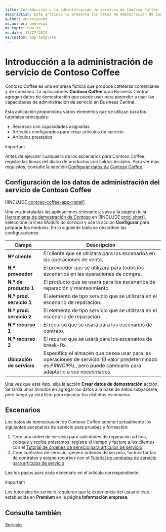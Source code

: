 ```yaml
---
title: Introducción a la administración de servicio de Contoso Coffee
description: Este artículo le presenta los datos de demostración de Consoso Coffee para gestión de servicio.
author: andreipanko
ms.author: andreipa
ms.topic: how-to
ms.date: 11/27/2023
ms.custom: bap-template
---
```


# Introducción a la administración de servicio de Contoso Coffee

Contoso Coffee es una empresa ficticia que produce cafeteras comerciales y de consumo. La aplicaciones **Contoso Coffee** para Business Central agregan datos de demostración que puede usar para aprender a usar las capacidades de administración de servicio en Business Central.

Esta aplicación proporciona varios elementos que se utilizan para los tutoriales principales:

- Recursos con capacidades asignadas
- Artículos configurados para crear artículos de servicio
- Artículos prestados

> [!IMPORTANT]
> Antes de ejecutar cualquiera de los escenarios para Contoso Coffee, registre las líneas del diario de productos con saldos iniciales. Para ver más requisitos, consulte la sección [Configurar datos de Contoso Coffee](#set-up-contoso-coffee-service-management-data).
>
> 
## Configuración de los datos de administración del servicio de Contoso Coffee

[!INCLUDE [contoso-coffee-app-install](../../includes/contoso-coffee-app-install.md)]

Una vez instaladas las aplicaciones relevantes, vaya a la página de la [Herramienta de demostración de Contoso](https://businesscentral.dynamics.com/?page=5194) en [!INCLUDE [prod_short](../../includes/prod_short.md)], seleccione la línea *Módulo de servicio* y use la acción **Configurar** para preparar los módulos. En la siguiente tabla se describen las configuraciones:  

|Campo  |Descripción  |
|---------|---------|
|**Nº cliente**  |El cliente que se utilizará para los escenarios en las operaciones de venta.|
|**N.º proveedor**  |El proveedor que se utilizará para todos los escenarios en las operaciones de compra.|
|**N.º de producto 1**  |El producto que se usará para los escenarios de reparación y mantenimiento.|
|**N.º prod. servicio 1**  |El elemento de tipo servicio que se utilizará en el escenario de reparación.|
|**N.º prod. servicio 2**  |El elemento de tipo servicio que se utilizará en el escenario de reparación.|
|**N.º recurso 1**  |El recurso que se usará para los escenarios de contrato.|
|**N.º recurso 2**  |El recurso que se usará para los escenarios de break-fix.|
|**Ubicación de servicio** |Especifica el almacén que desea usar para las operaciones de servicio. El valor predeterminado es *PRINCIPAL*, pero puede cambiarlo para adaptarlo a sus necesidades.|

Una vez que esté listo, elija la acción **Crear datos de demostración** acción. Se tarda unos minutos en agregar los datos a la base de datos subyacente, pero luego ya está listo para ejecutar los distintos escenarios.  

## Escenarios

Los datos de demostración de Contoso Coffee admiten actualmente los siguientes escenarios de servicio para pruebas y formación:

1. Cree una orden de servicio para solicitudes de reparación ad hoc, coloque y reciba préstamos, registre el tiempo y facture a los clientes con el [Tutorial de órdenes de servicio para artículos de servicio](service-basic-flow-order.md)
2. Cree contratos de servicio, genere órdenes de servicio, facture tarifas de contratos y asigne recursos con el [Tutorial de contratos de servicio para artículos de servicio](service-contract-flow.md)

Lea los pasos para cada escenario en el artículo correspondiente.  

> [!IMPORTANT]
> Los tutoriales de servicio requieren que la experiencia del usuario esté establecida en **Premium** en la página **Información empresa**.


## Consulte también

[Servicio](../../service-service.md)
